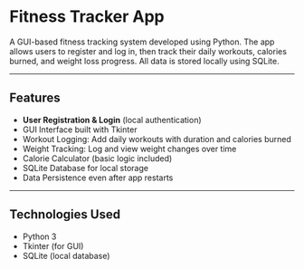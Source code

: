 # Fitness Tracker App

A GUI-based fitness tracking system developed using Python. The app allows users to register and log in, then track their daily workouts, calories burned, and weight loss progress. All data is stored locally using SQLite.

---

## Features

- **User Registration & Login** (local authentication)
- GUI Interface built with Tkinter
- Workout Logging: Add daily workouts with duration and calories burned
- Weight Tracking: Log and view weight changes over time
- Calorie Calculator (basic logic included)
- SQLite Database for local storage
- Data Persistence even after app restarts

---

## Technologies Used

- Python 3
- Tkinter (for GUI)
- SQLite (local database)




